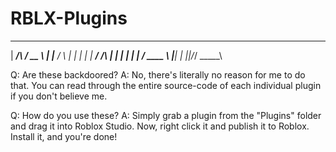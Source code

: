 # RBLX-Plugins
  ______      ____  
 |  ____/\   / __ \ 
 | |__ /  \ | |  | |
 |  __/ /\ \| |  | |
 | | / ____ \ |__| |
 |_|/_/    \_\___\_\
                    
                    
Q: Are these backdoored?
A: No, there's literally no reason for me to do that. You can read through the entire source-code of each individual plugin if you don't believe me.

Q: How do you use these?
A: Simply grab a plugin from the "Plugins" folder and drag it into Roblox Studio. Now, right click it and publish it to Roblox. Install it, and you're done!
